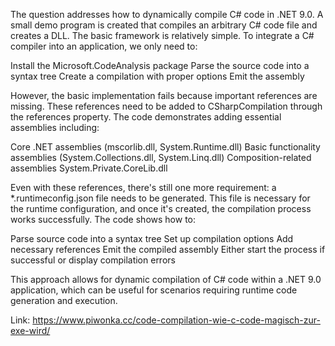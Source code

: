 The question addresses how to dynamically compile C# code in .NET 9.0. A small demo program is created that compiles an arbitrary C# code file and creates a DLL.
The basic framework is relatively simple. To integrate a C# compiler into an application, we only need to:

Install the Microsoft.CodeAnalysis package
Parse the source code into a syntax tree
Create a compilation with proper options
Emit the assembly

However, the basic implementation fails because important references are missing. These references need to be added to CSharpCompilation through the references property. The code demonstrates adding essential assemblies including:

Core .NET assemblies (mscorlib.dll, System.Runtime.dll)
Basic functionality assemblies (System.Collections.dll, System.Linq.dll)
Composition-related assemblies
System.Private.CoreLib.dll

Even with these references, there's still one more requirement: a *.runtimeconfig.json file needs to be generated. This file is necessary for the runtime configuration, and once it's created, the compilation process works successfully.
The code shows how to:

Parse source code into a syntax tree
Set up compilation options
Add necessary references
Emit the compiled assembly
Either start the process if successful or display compilation errors

This approach allows for dynamic compilation of C# code within a .NET 9.0 application, which can be useful for scenarios requiring runtime code generation and execution.

Link: https://www.piwonka.cc/code-compilation-wie-c-code-magisch-zur-exe-wird/
